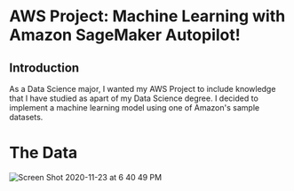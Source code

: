 # AWS Project: Machine Learning with Amazon SageMaker Autopilot!

## Introduction
As a Data Science major, I wanted my AWS Project to include knowledge that I have studied as apart of my Data Science degree. I decided to implement a machine learning model using one of Amazon's sample datasets.

# The Data

![Screen Shot 2020-11-23 at 6 40 49 PM](https://user-images.githubusercontent.com/38742519/100039715-a926ee80-2dba-11eb-9c8e-71676e535458.png)
